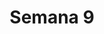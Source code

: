 ---
title: Semana 9
menu:
  sidebar:
    name: Semana 9
    identifier: gen_ia_semana_9
    parent: gen_ia
draft: false
---
